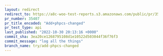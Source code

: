 ```yaml
---
layout: redirect
redirect_to: https://a8c-woo-test-reports.s3.amazonaws.com/public/pr/35407/api/index.html
pr_number: 35407
pr_title_encoded: "Add+phpcs-changed"
pr_test_type: api
last_published: "2022-10-30 20:13:16 +0000"
commit_sha: 3ea20ce1268795108d1e10522d503044f36f76f3
commit_message: "log all the things"
branch_name: try/add-phpcs-changed
---
```

